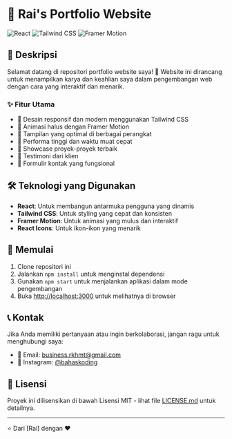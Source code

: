 # 🚀 Rai's Portfolio Website

![React](https://img.shields.io/badge/-React-61DAFB?style=flat-square&logo=react&logoColor=black)
![Tailwind CSS](https://img.shields.io/badge/-Tailwind%20CSS-38B2AC?style=flat-square&logo=tailwind-css&logoColor=white)
![Framer Motion](https://img.shields.io/badge/-Framer%20Motion-0055FF?style=flat-square&logo=framer&logoColor=white)

## 📖 Deskripsi

Selamat datang di repositori portfolio website saya! 👋 Website ini dirancang untuk menampilkan karya dan keahlian saya dalam pengembangan web dengan cara yang interaktif dan menarik.

### ✨ Fitur Utama

- 🎨 Desain responsif dan modern menggunakan Tailwind CSS
- 🌟 Animasi halus dengan Framer Motion
- 📱 Tampilan yang optimal di berbagai perangkat
- 🚀 Performa tinggi dan waktu muat cepat
- 📂 Showcase proyek-proyek terbaik
- 💬 Testimoni dari klien
- 📧 Formulir kontak yang fungsional

## 🛠️ Teknologi yang Digunakan

- **React**: Untuk membangun antarmuka pengguna yang dinamis
- **Tailwind CSS**: Untuk styling yang cepat dan konsisten
- **Framer Motion**: Untuk animasi yang mulus dan interaktif
- **React Icons**: Untuk ikon-ikon yang menarik

## 🚀 Memulai

1. Clone repositori ini
2. Jalankan `npm install` untuk menginstal dependensi
3. Gunakan `npm start` untuk menjalankan aplikasi dalam mode pengembangan
4. Buka [http://localhost:3000](http://localhost:3000) untuk melihatnya di browser

## 📞 Kontak

Jika Anda memiliki pertanyaan atau ingin berkolaborasi, jangan ragu untuk menghubungi saya:

- 📧 Email: [business.rkhmt@gmail.com](mailto:business.rkhmt@gmail.com)
- 📸 Instagram: [@bahaskoding](https://www.instagram.com/bahaskoding)

## 📄 Lisensi

Proyek ini dilisensikan di bawah Lisensi MIT - lihat file [LICENSE.md](LICENSE.md) untuk detailnya.

---

⭐️ Dari [Rai] dengan ❤️